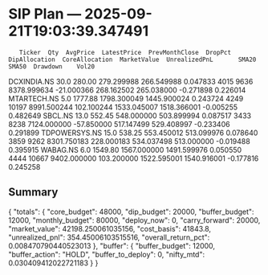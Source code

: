# SIP Plan — 2025-09-21T19:03:39.347491

       Ticker  Qty  AvgPrice  LatestPrice  PrevMonthClose  DropPct  DipAllocation  CoreAllocation  MarketValue  UnrealizedPnL       SMA20       SMA50  Drawdown    Vol20
  DCXINDIA.NS 30.0    280.00   279.299988      266.549988 0.047833           4015            9636  8378.999634     -21.000366  268.162502  265.038000 -0.271898 0.226014
  MTARTECH.NS  5.0   1777.88  1798.300049     1445.900024 0.243724           4249           10197  8991.500244     102.100244 1533.045007 1518.366001 -0.005255 0.482649
      SBCL.NS 13.0    552.45   548.000000      503.899994 0.087517           3433            8238  7124.000000     -57.850000  517.147499  529.408997 -0.233406 0.291899
TDPOWERSYS.NS 15.0    538.25   553.450012      513.099976 0.078640           3859            9262  8301.750183     228.000183  534.037498  513.000000 -0.019488 0.395915
     WABAG.NS  6.0   1549.80  1567.000000     1491.599976 0.050550           4444           10667  9402.000000     103.200000 1522.595001 1540.916001 -0.177816 0.245258

## Summary
{
  "totals": {
    "core_budget": 48000,
    "dip_budget": 20000,
    "buffer_budget": 12000,
    "monthly_budget": 80000,
    "deploy_now": 0,
    "carry_forward": 20000,
    "market_value": 42198.250061035156,
    "cost_basis": 41843.8,
    "unrealized_pnl": 354.45006103515516,
    "overall_return_pct": 0.008470790440523013
  },
  "buffer": {
    "buffer_budget": 12000,
    "buffer_action": "HOLD",
    "buffer_to_deploy": 0,
    "nifty_mtd": 0.030409412022721183
  }
}